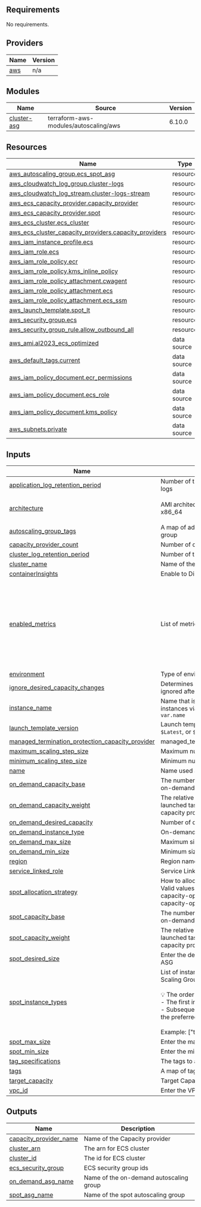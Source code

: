 <!-- BEGIN_TF_DOCS -->
## Requirements

No requirements.

## Providers

| Name | Version |
|------|---------|
| <a name="provider_aws"></a> [aws](#provider\_aws) | n/a |

## Modules

| Name | Source | Version |
|------|--------|---------|
| <a name="module_cluster-asg"></a> [cluster-asg](#module\_cluster-asg) | terraform-aws-modules/autoscaling/aws | 6.10.0 |

## Resources

| Name | Type |
|------|------|
| [aws_autoscaling_group.ecs_spot_asg](https://registry.terraform.io/providers/hashicorp/aws/latest/docs/resources/autoscaling_group) | resource |
| [aws_cloudwatch_log_group.cluster-logs](https://registry.terraform.io/providers/hashicorp/aws/latest/docs/resources/cloudwatch_log_group) | resource |
| [aws_cloudwatch_log_stream.cluster-logs-stream](https://registry.terraform.io/providers/hashicorp/aws/latest/docs/resources/cloudwatch_log_stream) | resource |
| [aws_ecs_capacity_provider.capacity_provider](https://registry.terraform.io/providers/hashicorp/aws/latest/docs/resources/ecs_capacity_provider) | resource |
| [aws_ecs_capacity_provider.spot](https://registry.terraform.io/providers/hashicorp/aws/latest/docs/resources/ecs_capacity_provider) | resource |
| [aws_ecs_cluster.ecs_cluster](https://registry.terraform.io/providers/hashicorp/aws/latest/docs/resources/ecs_cluster) | resource |
| [aws_ecs_cluster_capacity_providers.capacity_providers](https://registry.terraform.io/providers/hashicorp/aws/latest/docs/resources/ecs_cluster_capacity_providers) | resource |
| [aws_iam_instance_profile.ecs](https://registry.terraform.io/providers/hashicorp/aws/latest/docs/resources/iam_instance_profile) | resource |
| [aws_iam_role.ecs](https://registry.terraform.io/providers/hashicorp/aws/latest/docs/resources/iam_role) | resource |
| [aws_iam_role_policy.ecr](https://registry.terraform.io/providers/hashicorp/aws/latest/docs/resources/iam_role_policy) | resource |
| [aws_iam_role_policy.kms_inline_policy](https://registry.terraform.io/providers/hashicorp/aws/latest/docs/resources/iam_role_policy) | resource |
| [aws_iam_role_policy_attachment.cwagent](https://registry.terraform.io/providers/hashicorp/aws/latest/docs/resources/iam_role_policy_attachment) | resource |
| [aws_iam_role_policy_attachment.ecs](https://registry.terraform.io/providers/hashicorp/aws/latest/docs/resources/iam_role_policy_attachment) | resource |
| [aws_iam_role_policy_attachment.ecs_ssm](https://registry.terraform.io/providers/hashicorp/aws/latest/docs/resources/iam_role_policy_attachment) | resource |
| [aws_launch_template.spot_lt](https://registry.terraform.io/providers/hashicorp/aws/latest/docs/resources/launch_template) | resource |
| [aws_security_group.ecs](https://registry.terraform.io/providers/hashicorp/aws/latest/docs/resources/security_group) | resource |
| [aws_security_group_rule.allow_outbound_all](https://registry.terraform.io/providers/hashicorp/aws/latest/docs/resources/security_group_rule) | resource |
| [aws_ami.al2023_ecs_optimized](https://registry.terraform.io/providers/hashicorp/aws/latest/docs/data-sources/ami) | data source |
| [aws_default_tags.current](https://registry.terraform.io/providers/hashicorp/aws/latest/docs/data-sources/default_tags) | data source |
| [aws_iam_policy_document.ecr_permissions](https://registry.terraform.io/providers/hashicorp/aws/latest/docs/data-sources/iam_policy_document) | data source |
| [aws_iam_policy_document.ecs_role](https://registry.terraform.io/providers/hashicorp/aws/latest/docs/data-sources/iam_policy_document) | data source |
| [aws_iam_policy_document.kms_policy](https://registry.terraform.io/providers/hashicorp/aws/latest/docs/data-sources/iam_policy_document) | data source |
| [aws_subnets.private](https://registry.terraform.io/providers/hashicorp/aws/latest/docs/data-sources/subnets) | data source |

## Inputs

| Name | Description | Type | Default | Required |
|------|-------------|------|---------|:--------:|
| <a name="input_application_log_retention_period"></a> [application\_log\_retention\_period](#input\_application\_log\_retention\_period) | Number of the days for retention of the application logs | `number` | `30` | no |
| <a name="input_architecture"></a> [architecture](#input\_architecture) | AMI architecture valid values are arm64 and x86\_64 | `list(string)` | <pre>[<br/>  "arm64"<br/>]</pre> | no |
| <a name="input_autoscaling_group_tags"></a> [autoscaling\_group\_tags](#input\_autoscaling\_group\_tags) | A map of additional tags to add to the autoscaling group | `map(string)` | `{}` | no |
| <a name="input_capacity_provider_count"></a> [capacity\_provider\_count](#input\_capacity\_provider\_count) | Number of capacity | `string` | `1` | no |
| <a name="input_cluster_log_retention_period"></a> [cluster\_log\_retention\_period](#input\_cluster\_log\_retention\_period) | Number of the days for retention of the cluster logs | `number` | `30` | no |
| <a name="input_cluster_name"></a> [cluster\_name](#input\_cluster\_name) | Name of the cluster | `string` | n/a | yes |
| <a name="input_containerInsights"></a> [containerInsights](#input\_containerInsights) | Enable to Disable the container insight | `string` | `"enabled"` | no |
| <a name="input_enabled_metrics"></a> [enabled\_metrics](#input\_enabled\_metrics) | List of metrics to collect | `list(string)` | <pre>[<br/>  "GroupDesiredCapacity",<br/>  "GroupInServiceInstances",<br/>  "GroupMaxSize",<br/>  "GroupMinSize",<br/>  "GroupPendingInstances",<br/>  "GroupStandbyInstances",<br/>  "GroupTerminatingInstances",<br/>  "GroupTotalInstances"<br/>]</pre> | no |
| <a name="input_environment"></a> [environment](#input\_environment) | Type of environment like prod/stage/dev | `string` | n/a | yes |
| <a name="input_ignore_desired_capacity_changes"></a> [ignore\_desired\_capacity\_changes](#input\_ignore\_desired\_capacity\_changes) | Determines whether the desired\_capacity value is ignored after initial apply | `bool` | `true` | no |
| <a name="input_instance_name"></a> [instance\_name](#input\_instance\_name) | Name that is propogated to launched EC2 instances via a tag - if not provided, defaults to `var.name` | `string` | `""` | no |
| <a name="input_launch_template_version"></a> [launch\_template\_version](#input\_launch\_template\_version) | Launch template version. Can be version number, `$Latest`, or `$Default` | `string` | `null` | no |
| <a name="input_managed_termination_protection_capacity_provider"></a> [managed\_termination\_protection\_capacity\_provider](#input\_managed\_termination\_protection\_capacity\_provider) | managed\_termination\_protection\_capacity\_provider | `string` | `"DISABLED"` | no |
| <a name="input_maximum_scaling_step_size"></a> [maximum\_scaling\_step\_size](#input\_maximum\_scaling\_step\_size) | Maximum number of step scaling | `number` | `20` | no |
| <a name="input_minimum_scaling_step_size"></a> [minimum\_scaling\_step\_size](#input\_minimum\_scaling\_step\_size) | Minimum number of step scaling | `number` | `1` | no |
| <a name="input_name"></a> [name](#input\_name) | Name used across the resources created | `string` | `""` | no |
| <a name="input_on_demand_capacity_base"></a> [on\_demand\_capacity\_base](#input\_on\_demand\_capacity\_base) | The number of tasks, at a minimum, to run on the on-demand capacity provider. | `number` | `"1"` | no |
| <a name="input_on_demand_capacity_weight"></a> [on\_demand\_capacity\_weight](#input\_on\_demand\_capacity\_weight) | The relative percentage of the total number of launched tasks that should use the on-demand capacity provider. | `number` | `"100"` | no |
| <a name="input_on_demand_desired_capacity"></a> [on\_demand\_desired\_capacity](#input\_on\_demand\_desired\_capacity) | Number of desired EC2 in the ASG | `string` | `"1"` | no |
| <a name="input_on_demand_instance_type"></a> [on\_demand\_instance\_type](#input\_on\_demand\_instance\_type) | On-demand Instance type | `string` | n/a | yes |
| <a name="input_on_demand_max_size"></a> [on\_demand\_max\_size](#input\_on\_demand\_max\_size) | Maximum size of EC2 hosts in ECS Cluster | `number` | `"10"` | no |
| <a name="input_on_demand_min_size"></a> [on\_demand\_min\_size](#input\_on\_demand\_min\_size) | Minimum size of EC2 hosts in ECS Cluster | `number` | `"1"` | no |
| <a name="input_region"></a> [region](#input\_region) | Region name | `string` | n/a | yes |
| <a name="input_service_linked_role"></a> [service\_linked\_role](#input\_service\_linked\_role) | Service Linked Role. | `string` | n/a | yes |
| <a name="input_spot_allocation_strategy"></a> [spot\_allocation\_strategy](#input\_spot\_allocation\_strategy) | How to allocate capacity across the Spot pools. Valid values: lowest-price, capacity-optimized, capacity-optimized-prioritized, and price-capacity-optimized. | `string` | `"price-capacity-optimized"` | no |
| <a name="input_spot_capacity_base"></a> [spot\_capacity\_base](#input\_spot\_capacity\_base) | The number of tasks, at a minimum, to run on the on-demand capacity provider. | `number` | `"0"` | no |
| <a name="input_spot_capacity_weight"></a> [spot\_capacity\_weight](#input\_spot\_capacity\_weight) | The relative percentage of the total number of launched tasks that should use the on-demand capacity provider. | `number` | `"0"` | no |
| <a name="input_spot_desired_size"></a> [spot\_desired\_size](#input\_spot\_desired\_size) | Enter the desired bumber of spot instance to run in ASG | `number` | `"1"` | no |
| <a name="input_spot_instance_types"></a> [spot\_instance\_types](#input\_spot\_instance\_types) | List of instance types to use in the Spot Auto Scaling Group.<br/><br/>💡 The order of instance types matters:<br/>- The first instance type has the highest priority.<br/>- Subsequent types are used as fallbacks in case the preferred type is unavailable.<br/><br/>Example: ["t4g.small", "t4g.medium", "t4g.large"] | `list(string)` | <pre>[<br/>  "t4g.small"<br/>]</pre> | no |
| <a name="input_spot_max_size"></a> [spot\_max\_size](#input\_spot\_max\_size) | Enter the max spot instance to run in ASG | `number` | `"5"` | no |
| <a name="input_spot_min_size"></a> [spot\_min\_size](#input\_spot\_min\_size) | Enter the min spot instance to run in ASG | `number` | `"1"` | no |
| <a name="input_tag_specifications"></a> [tag\_specifications](#input\_tag\_specifications) | The tags to apply to the resources during launch | `list(any)` | `[]` | no |
| <a name="input_tags"></a> [tags](#input\_tags) | A map of tags to assign to resources | `map(string)` | `{}` | no |
| <a name="input_target_capacity"></a> [target\_capacity](#input\_target\_capacity) | Target Capacity percentage | `number` | `100` | no |
| <a name="input_vpc_id"></a> [vpc\_id](#input\_vpc\_id) | Enter the VPC id | `string` | n/a | yes |

## Outputs

| Name | Description |
|------|-------------|
| <a name="output_capacity_provider_name"></a> [capacity\_provider\_name](#output\_capacity\_provider\_name) | Name of the Capacity provider |
| <a name="output_cluster_arn"></a> [cluster\_arn](#output\_cluster\_arn) | The arn for ECS cluster |
| <a name="output_cluster_id"></a> [cluster\_id](#output\_cluster\_id) | The id for ECS cluster |
| <a name="output_ecs_security_group"></a> [ecs\_security\_group](#output\_ecs\_security\_group) | ECS security group ids |
| <a name="output_on_demand_asg_name"></a> [on\_demand\_asg\_name](#output\_on\_demand\_asg\_name) | Name of the on-demand autoscaling group |
| <a name="output_spot_asg_name"></a> [spot\_asg\_name](#output\_spot\_asg\_name) | Name of the spot autoscaling group |
<!-- END_TF_DOCS -->